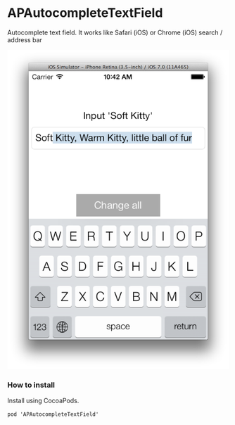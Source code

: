 APAutocompleteTextField
=======================

Autocomplete text field. It works like Safari (iOS) or Chrome (iOS) search / address bar  

![screenShot](https://github.com/Antol/APAutocompleteTextField/raw/master/Screen%20Shot.png)

### How to install

Install using CocoaPods.

    pod 'APAutocompleteTextField'
